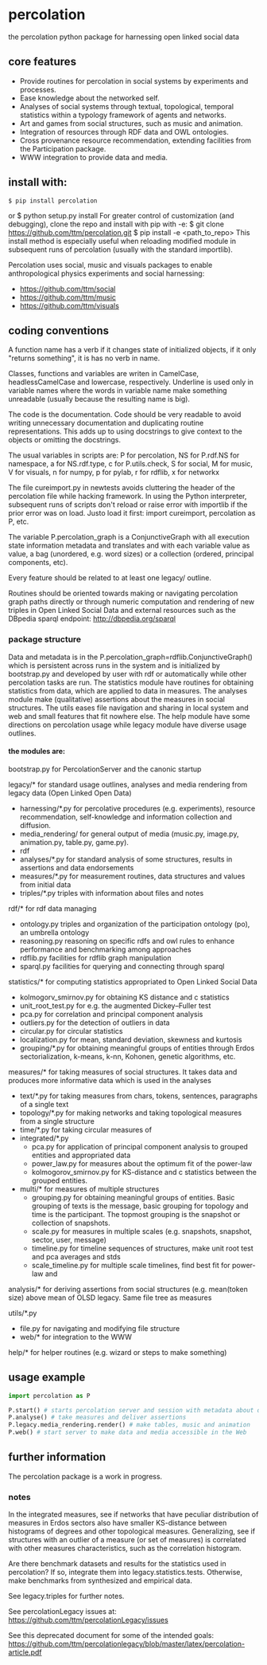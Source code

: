 # percolation
the percolation python package for harnessing open linked social data

## core features
  - Provide routines for percolation in social systems by experiments and processes.
  - Ease knowledge about the networked self.
  - Analyses of social systems through textual, topological, temporal statistics within a typology framework of agents and networks.
  - Art and games from social structures, such as music and animation.
  - Integration of resources through RDF data and OWL ontologies.
  - Cross provenance resource recommendation, extending facilities from the Participation package.
  - WWW integration to provide data and media.

## install with:
    $ pip install percolation
or
    $ python setup.py install
For greater control of customization (and debugging), clone the repo and install with pip with -e:
    $ git clone https://github.com/ttm/percolation.git
    $ pip install -e <path_to_repo>
This install method is especially useful when reloading modified module in subsequent runs of percolation
(usually with the standard importlib).

Percolation uses social, music and visuals packages to enable anthropological physics experiments and social harnessing:
- https://github.com/ttm/social
- https://github.com/ttm/music
- https://github.com/ttm/visuals


## coding conventions
A function name has a verb if it changes state of initialized objects, if it only "returns something", it is has no verb in name.

Classes, functions and variables are writen in CamelCase, headlessCamelCase and lowercase, respectively. Underline is used only in variable names where the words in variable name make something unreadable (usually because the resulting name is big).

The code is the documentation. Code should be very readable to avoid writing unnecessary documentation and duplicating routine representations. This adds up to using docstrings to give context to the objects or omitting the docstrings.

The usual variables in scripts are: P for percolation, NS for P.rdf.NS for namespace, a for NS.rdf.type, c for P.utils.check, S for social, M for music, V for visuals, n for numpy, p for pylab, r for rdflib, x for networkx

The file cureimport.py in newtests avoids cluttering the header of the percolation file while hacking framework. In using the Python interpreter, subsequent runs of scripts don't reload or raise error with importlib if the prior error was on load. Justo load it first: import cureimport, percolation as P, etc.

The variable P.percolation\_graph is a ConjunctiveGraph with all execution state information metadata and translates and with each variable value as value, a bag (unordered, e.g. word sizes) or a collection (ordered, principal components, etc).

Every feature should be related to at least one legacy/ outline.

Routines should be oriented towards making or navigating percolation graph paths directly or through numeric computation and rendering of new triples in Open Linked Social Data and external resources such as the DBpedia sparql endpoint: http://dbpedia.org/sparql

### package structure
Data and metadata is in the P.percolation\_graph=rdflib.ConjunctiveGraph()
which is persistent across runs in the system and is initialized by bootstrap.py
and developed by user with rdf or automatically while other percolation tasks are run.
The statistics module have routines for obtaining statistics from data, which are applied
to data in measures.
The analyses module make (qualitative) assertions about the measures in social structures.
The utils eases file navigation and sharing in local system and web and small features that fit nowhere else.
The help module have some directions on percolation usage while legacy module have diverse usage outlines.

#### the modules are: 
bootstrap.py for PercolationServer and the canonic startup

legacy/\* for standard usage outlines, analyses and media rendering from legacy data (Open Linked Open Data)
- harnessing/\*.py for percolative procedures (e.g. experiments), resource recommendation, self-knowledge and information collection and diffusion.
- media\_rendering/ for general output of media (music.py, image.py, animation.py, table.py, game.py).
- rdf 
- analyses/\*.py for standard analysis of some structures, results in assertions and data endorsements
- measures/\*.py for measurement routines, data structures and values from initial data
- triples/\*.py triples with information about files and notes

rdf/\* for rdf data managing
- ontology.py triples and organization of the participation ontology (po), an umbrella ontology
- reasoning.py reasoning on specific rdfs and owl rules to enhance performance and benchmarking among approaches
- rdflib.py facilities for rdflib graph manipulation
- sparql.py facilities for querying and connecting through sparql

statistics/\* for computing statistics appropriated to Open Linked Social Data
- kolmogorv\_smirnov.py for obtaining KS distance and c statistics
- unit\_root\_test.py for e.g. the augmented Dickey–Fuller test
- pca.py for correlation and principal component analysis
- outliers.py for the detection of outliers in data
- circular.py for circular statistics
- localization.py for mean, standard deviation, skewness and kurtosis
- grouping/\*.py for obtaining meaningful groups of entities through Erdos sectorialization, k-means, k-nn, Kohonen, genetic algorithms, etc.

measures/\* for taking measures of social structures. It takes data and produces more informative data which is used in the analyses
- text/\*.py for taking measures from chars, tokens, sentences, paragraphs of a single text
- topology/\*.py for making networks and taking topological measures from a single structure
- time/\*.py for taking circular measures of 
- integrated/\*.py 
  - pca.py for application of principal component analysis to grouped entities and appropriated data
  - power\_law.py for measures about the optimum fit of the power-law 
  - kolmogorov\_smirnov.py for KS-distance and c statistics between the grouped entities.
- multi/\* for measures of multiple structures
  - grouping.py for obtaining meaningful groups of entities. Basic grouping of texts is the message, basic grouping for topology and time is the participant. The topmost grouping is the snapshot or collection of snapshots.
  - scale.py for measures in multiple scales (e.g. snapshots, snapshot, sector, user, message)
  - timeline.py for timeline sequences of structures, make unit root test and pca averages and stds
  - scale\_timeline.py for multiple scale timelines, find best fit for power-law and 

analysis/\* for deriving assertions from social structures (e.g. mean(token size) above mean of OLSD legacy. Same file tree as measures

utils/\*.py
  - file.py for navigating and modifying file structure
  - web/\* for integration to the WWW

help/\* for helper routines (e.g. wizard or steps to make something)

## usage example
```python
import percolation as P

P.start() # starts percolation server and session with metadata about data
P.analyse() # take measures and deliver assertions
P.legacy.media_rendering.render() # make tables, music and animation
P.web() # start server to make data and media accessible in the Web
```

## further information
The percolation package is a work in progress.

### notes
In the integrated measures, see if networks that have peculiar distribution of measures in Erdos sectors also have smaller KS-distance between histograms of degrees and other topological measures. Generalizing, see if structures with an outlier of a measure (or set of measures) is correlated with other measures characteristics, such as the correlation histogram.

Are there benchmark datasets and results for the statistics used in percolation? If so, integrate them into legacy.statistics.tests.
Otherwise, make benchmarks from synthesized and empirical data.

See legacy.triples for further notes.

See percolationLegacy issues at: https://github.com/ttm/percolationLegacy/issues

See this deprecated document for some of the intended goals:
https://github.com/ttm/percolationlegacy/blob/master/latex/percolation-article.pdf
